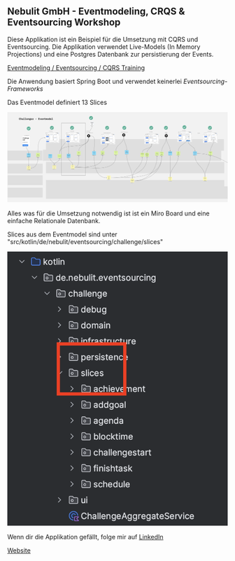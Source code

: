 ## Nebulit GmbH - Eventmodeling, CRQS & Eventsourcing Workshop

Diese Applikation ist ein Beispiel für die Umsetzung mit CQRS und Eventsourcing.
Die Applikation verwendet Live-Models (In Memory Projections) und eine Postgres Datenbank zur persistierung der Events.

[Eventmodeling / Eventsourcing / CQRS Training](https://nebulit.de/schulungen)

Die Anwendung basiert Spring Boot und verwendet keinerlei _Eventsourcing-Frameworks_

Das Eventmodel definiert 13 Slices

![Slices](/assets/eventmodel.png)

Alles was für die Umsetzung notwendig ist ist ein Miro Board und eine einfache Relationale Datenbank.

Slices aus dem Eventmodel sind unter "src/kotlin/de/nebulit/eventsourcing/challenge/slices"

![Slices](/assets/slices.png)

Wenn dir die Applikation gefällt, folge mir auf [LinkedIn](https://www.linkedin.com/in/martindilger/)

[Website](https://www.nebulit.de)
